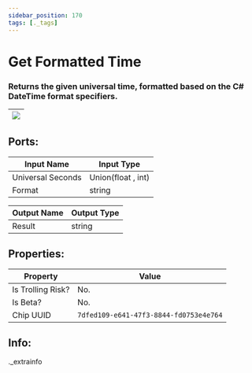 ```yaml
---
sidebar_position: 170
tags: [._tags]
---
```


# Get Formatted Time


### Returns the given universal time, formatted based on the C# DateTime format specifiers.

| ![](https://images-ext-2.discordapp.net/external/MPmIaQzlEPmgGWlgi-WxBBXt0Bjv_zWPkg1y1f_sy3s/https/www.recroomcircuits.com/image/circuit/absolute-value?width=206&height=108) |
|-----|

## Ports:

| Input Name | Input Type |
|-----------|-----------|
| Universal Seconds | Union(float , int) |
| Format | string |

| Output Name | Output Type |
|-----------|-----------|
| Result | string |

## Properties:

| Property  | Value |
|-------------------|-----------|
| Is Trolling Risk? | No. |
| Is Beta? | No. |
| Chip UUID | `7dfed109-e641-47f3-8844-fd0753e4e764` |

## Info:
._extrainfo